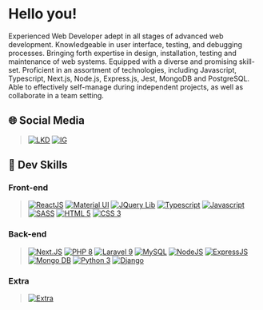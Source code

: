 # Hello you!
Experienced Web Developer adept in all stages of advanced web development. Knowledgeable in user interface, testing, and debugging processes. Bringing forth expertise in design, installation, testing and maintenance of web systems. Equipped with a diverse and promising skill-set. Proficient in an assortment of technologies, including Javascript, Typescript, Next.js, Node.js, Express.js, Jest, MongoDB and PostgreSQL. Able to effectively self-manage during independent projects, as well as collaborate in a team setting.

## 🌐 Social Media
> [![LKD](https://skills.thijs.gg/icons?i=linkedin&theme=dark)](https://linkedin.com/in/rafael-karoso)
> [![IG](https://skills.thijs.gg/icons?i=instagram&theme=dark)](https://instagram.com/rafaelcaroso)

## 🎯 Dev Skills

### Front-end
> [![ReactJS](https://skills.thijs.gg/icons?i=react&theme=dark)](https://rafaelcaroso.com/)
> [![Material UI](https://skills.thijs.gg/icons?i=mui&theme=dark)](https://rafaelcaroso.com/)
> [![JQuery Lib](https://skills.thijs.gg/icons?i=jquery&theme=dark)](https://rafaelcaroso.com/)
> [![Typescript](https://skills.thijs.gg/icons?i=typescript&theme=dark)](https://rafaelcaroso.com/)
> [![Javascript](https://skills.thijs.gg/icons?i=javascript&theme=dark)](https://rafaelcaroso.com/)
> [![SASS](https://skills.thijs.gg/icons?i=sass&theme=dark)](https://rafaelcaroso.com/)
> [![HTML 5](https://skills.thijs.gg/icons?i=html&theme=dark)](https://rafaelcaroso.com/)
> [![CSS 3](https://skills.thijs.gg/icons?i=css&theme=dark)](https://rafaelcaroso.com/)
### Back-end
> [![Next.JS](https://skills.thijs.gg/icons?i=next&theme=dark)](https://rafaelcaroso.com/)
> [![PHP 8](https://skills.thijs.gg/icons?i=php&theme=dark)](https://rafaelcaroso.com/)
> [![Laravel 9](https://skills.thijs.gg/icons?i=laravel&theme=dark)](https://rafaelcaroso.com/)
> [![MySQL](https://skills.thijs.gg/icons?i=mysql&theme=dark)](https://rafaelcaroso.com/)
> [![NodeJS](https://skills.thijs.gg/icons?i=nodejs&theme=dark)](https://rafaelcaroso.com/)
> [![ExpressJS](https://skills.thijs.gg/icons?i=express&theme=dark)](https://rafaelcaroso.com/)
> [![Mongo DB](https://skills.thijs.gg/icons?i=mongo&theme=dark)](https://rafaelcaroso.com/)
> [![Python 3](https://skills.thijs.gg/icons?i=python&theme=dark)](https://rafaelcaroso.com/)
> [![Django](https://skills.thijs.gg/icons?i=django&theme=dark)](https://rafaelcaroso.com/)

### Extra
> [![Extra](https://skills.thijs.gg/icons?i=linux,git&theme=dark)](https://rafaelcaroso.com/skills)
